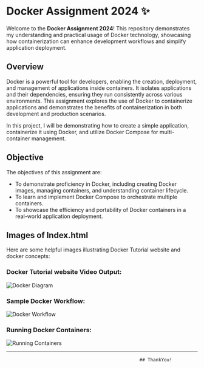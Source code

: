 # Docker Assignment 2024 ✨

Welcome to the **Docker Assignment 2024**! This repository demonstrates my understanding and practical usage of Docker technology, showcasing how containerization can enhance development workflows and simplify application deployment.


## Overview

Docker is a powerful tool for developers, enabling the creation, deployment, and management of applications inside containers. It isolates applications and their dependencies, ensuring they run consistently across various environments. This assignment explores the use of Docker to containerize applications and demonstrates the benefits of containerization in both development and production scenarios.

In this project, I will be demonstrating how to create a simple application, containerize it using Docker, and utilize Docker Compose for multi-container management. 

## Objective

The objectives of this assignment are:

- To demonstrate proficiency in Docker, including creating Docker images, managing containers, and understanding container lifecycle.
- To learn and implement Docker Compose to orchestrate multiple containers.
- To showcase the efficiency and portability of Docker containers in a real-world application deployment.


## Images of Index.html

Here are some helpful images illustrating Docker Tutorial website and docker concepts:

### Docker Tutorial website Video Output:
![Docker Diagram](https://github.com/user-attachments/assets/4dca248d-b104-4b1f-882f-2cf1cc265b4c)

### Sample Docker Workflow:
![Docker Workflow](https://github.com/user-attachments/assets/29eba0bc-581a-4a63-84af-0240da6b969a)

### Running Docker Containers:
![Running Containers](https://github.com/user-attachments/assets/9ced6be7-85e9-42cf-9a03-6774c5481454)

---

                                                     ## ThankYou!





